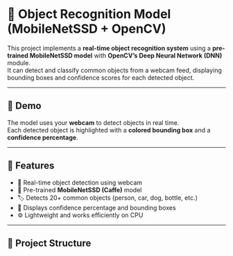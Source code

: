 # 🧠 Object Recognition Model (MobileNetSSD + OpenCV)

This project implements a **real-time object recognition system** using a **pre-trained MobileNetSSD model** with **OpenCV’s Deep Neural Network (DNN)** module.  
It can detect and classify common objects from a webcam feed, displaying bounding boxes and confidence scores for each detected object.

---

## 📸 Demo
The model uses your **webcam** to detect objects in real time.  
Each detected object is highlighted with a **colored bounding box** and a **confidence percentage**.

---

## 🧩 Features
- 🎥 Real-time object detection using webcam  
- 🧠 Pre-trained **MobileNetSSD (Caffe)** model  
- 🏷️ Detects 20+ common objects (person, car, dog, bottle, etc.)  
- 💬 Displays confidence percentage and bounding boxes  
- ⚙️ Lightweight and works efficiently on CPU  

---

## 📂 Project Structure
